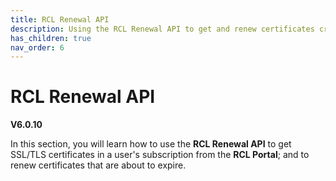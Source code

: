```yaml
---
title: RCL Renewal API
description: Using the RCL Renewal API to get and renew certificates created in the RCL portal
has_children: true
nav_order: 6
---
```


# RCL Renewal API
**V6.0.10**

In this section, you will learn how to use the **RCL Renewal API** to get SSL/TLS certificates in a user's subscription from the **RCL Portal**; and to renew certificates that are about to expire. 
